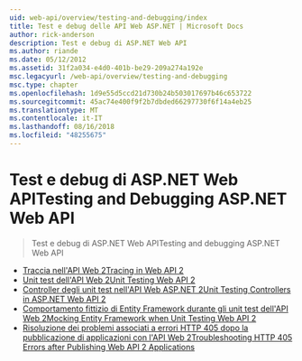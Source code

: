 ```yaml
---
uid: web-api/overview/testing-and-debugging/index
title: Test e debug delle API Web ASP.NET | Microsoft Docs
author: rick-anderson
description: Test e debug di ASP.NET Web API
ms.author: riande
ms.date: 05/12/2012
ms.assetid: 31f2a034-e4d0-401b-be29-209a274a192e
msc.legacyurl: /web-api/overview/testing-and-debugging
msc.type: chapter
ms.openlocfilehash: 1d9e55d5ccd21d730b24b503017697b46c653722
ms.sourcegitcommit: 45ac74e400f9f2b7dbded66297730f6f14a4eb25
ms.translationtype: MT
ms.contentlocale: it-IT
ms.lasthandoff: 08/16/2018
ms.locfileid: "48255675"
---
```

<a name="testing-and-debugging-aspnet-web-api"></a><span data-ttu-id="32708-103">Test e debug di ASP.NET Web API</span><span class="sxs-lookup"><span data-stu-id="32708-103">Testing and Debugging ASP.NET Web API</span></span>
====================
> <span data-ttu-id="32708-104">Test e debug di ASP.NET Web API</span><span class="sxs-lookup"><span data-stu-id="32708-104">Testing and debugging ASP.NET Web API</span></span>


- [<span data-ttu-id="32708-105">Traccia nell'API Web 2</span><span class="sxs-lookup"><span data-stu-id="32708-105">Tracing in Web API 2</span></span>](tracing-in-aspnet-web-api.md)
- [<span data-ttu-id="32708-106">Unit test dell'API Web 2</span><span class="sxs-lookup"><span data-stu-id="32708-106">Unit Testing Web API 2</span></span>](unit-testing-with-aspnet-web-api.md)
- [<span data-ttu-id="32708-107">Controller degli unit test nell'API Web ASP.NET 2</span><span class="sxs-lookup"><span data-stu-id="32708-107">Unit Testing Controllers in ASP.NET Web API 2</span></span>](unit-testing-controllers-in-web-api.md)
- [<span data-ttu-id="32708-108">Comportamento fittizio di Entity Framework durante gli unit test dell'API Web 2</span><span class="sxs-lookup"><span data-stu-id="32708-108">Mocking Entity Framework when Unit Testing Web API 2</span></span>](mocking-entity-framework-when-unit-testing-aspnet-web-api-2.md)
- [<span data-ttu-id="32708-109">Risoluzione dei problemi associati a errori HTTP 405 dopo la pubblicazione di applicazioni con l'API Web 2</span><span class="sxs-lookup"><span data-stu-id="32708-109">Troubleshooting HTTP 405 Errors after Publishing Web API 2 Applications</span></span>](troubleshooting-http-405-errors-after-publishing-web-api-applications.md)
